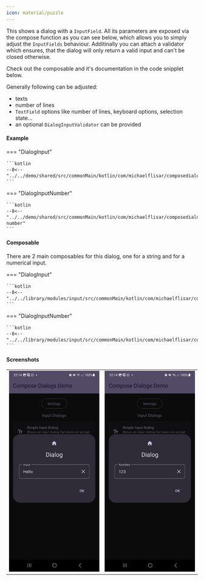 ```yaml
---
icon: material/puzzle
---
```


This shows a dialog with a `InputField`. All its parameters are exposed via the compose function as you can see below, which allows you to simply adjust the `InputFields` behaviour. Additinally you can attach a validator which ensures, that the dialog will only return a valid input and can't be closed otherwise.

Check out the composable and it's documentation in the code snipplet below.

Generally following can be adjusted:

* texts
* number of lines
* `TextField` options like number of lines, keyboard options, selection state...
* an optional `DialogInputValidator` can be provided

#### Example

=== "DialogInput"

    ```kotlin
    --8<-- "../../demo/shared/src/commonMain/kotlin/com/michaelflisar/composedialogs/demo/demos/InputDemos.kt:demo"
    ```

=== "DialogInputNumber"

    ```kotlin
    --8<-- "../../demo/shared/src/commonMain/kotlin/com/michaelflisar/composedialogs/demo/demos/InputDemos.kt:demo-number"
    ```
	
#### Composable

There are 2 main composables for this dialog, one for a string and for a numerical input.

=== "DialogInput"

    ```kotlin
    --8<-- "../../library/modules/input/src/commonMain/kotlin/com/michaelflisar/composedialogs/dialogs/input/DialogInput.kt:constructor"
    ```

=== "DialogInputNumber"

    ```kotlin
    --8<-- "../../library/modules/input/src/commonMain/kotlin/com/michaelflisar/composedialogs/dialogs/input/DialogInputNumber.kt:constructor"
    ```

#### Screenshots

| |                                                     |
|-|-----------------------------------------------------|
| ![Screenshot](../screenshots/input/demo_input1.jpg) | ![Screenshot](../screenshots/input/demo_input2.jpg) |
